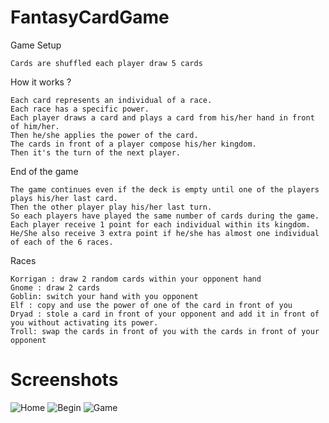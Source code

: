 # FantasyCardGame

Game Setup
```
Cards are shuffled each player draw 5 cards
```
How it works ?
```
Each card represents an individual of a race.
Each race has a specific power.
Each player draws a card and plays a card from his/her hand in front of him/her.
Then he/she applies the power of the card.
The cards in front of a player compose his/her kingdom.
Then it's the turn of the next player.
```
End of the game

```
The game continues even if the deck is empty until one of the players plays his/her last card.
Then the other player play his/her last turn.
So each players have played the same number of cards during the game.
Each player receive 1 point for each individual within its kingdom.
He/She also receive 3 extra point if he/she has almost one individual of each of the 6 races.
```

Races
```
Korrigan : draw 2 random cards within your opponent hand
Gnome : draw 2 cards
Goblin: switch your hand with you opponent
Elf : copy and use the power of one of the card in front of you
Dryad : stole a card in front of your opponent and add it in front of you without activating its power.
Troll: swap the cards in front of you with the cards in front of your opponent
```


# Screenshots

![Home](Screenshots/Start_window.PNG?raw=true "home page")
![Begin](Screenshots/Game_beginning.PNG?raw=true "home page")
![Game](Screenshots/Game_in_process.PNG?raw=true "home page")
